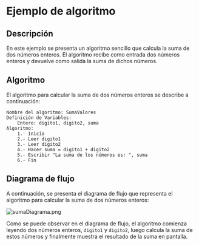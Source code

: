 # Ejemplo de algoritmo

## Descripción

En este ejemplo se presenta un algoritmo sencillo que calcula la suma de dos números enteros. El algoritmo recibe como
entrada dos números enteros y devuelve como salida la suma de dichos números.

## Algoritmo

El algoritmo para calcular la suma de dos números enteros se describe a continuación:

```text
Nombre del algoritmo: SumaValores
Definición de Variables:
    Entero: digito1, digito2, suma  
Algoritmo:
    1.- Inicio
    2.- Leer digito1
    3.- Leer digito2
    4.- Hacer suma = digito1 + digito2
    5.- Escribir "La suma de los números es: ", suma
    6.- Fin
```

## Diagrama de flujo

A continuación, se presenta el diagrama de flujo que representa el algoritmo para calcular la suma de dos números
enteros:

![sumaDiagrama.png](sumaDiagrama.png)

Como se puede observar en el diagrama de flujo, el algoritmo comienza leyendo dos números enteros, `digito1`
y `digito2`, luego calcula la suma de estos números y finalmente muestra el resultado de la suma en pantalla.
